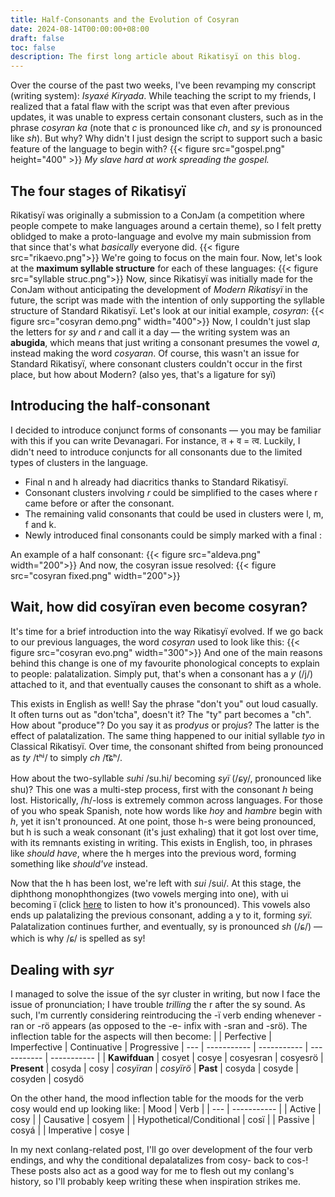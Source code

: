 ```yaml
---
title: Half-Consonants and the Evolution of Cosyran
date: 2024-08-14T00:00:00+08:00
draft: false
toc: false
description: The first long article about Rikatisyï on this blog.
---
```

Over the course of the past two weeks, I've been revamping my conscript (writing system): *Isyaxé Kiryada*. While teaching the script to my friends, I realized that a fatal flaw with the script was that even after previous updates, it was unable to express certain consonant clusters, such as in the phrase *cosyran ka* (note that *c* is pronounced like *ch*, and *sy* is pronounced like *sh*). But why?
Why didn't I just design the script to support such a basic feature of the language to begin with?
{{< figure src="gospel.png" height="400" >}}
*My slave hard at work spreading the gospel.*

## The four stages of Rikatisyï
Rikatisyï was originally a submission to a ConJam (a competition where people compete to make languages around a certain theme), so I felt pretty oblidged to make a proto-language and evolve my main submission from that since that's what *basically* everyone did.
{{< figure src="rikaevo.png">}}
We're going to focus on the main four. Now, let's look at the **maximum syllable structure** for each of these languages:
{{< figure src="syllable struc.png">}}
Now, since Rikatisyï was initially made for the ConJam without 
anticipating the development of *Modern Rikatisyï* in the future, the script was made with the intention of only supporting the syllable structure of Standard Rikatisyï. Let's look at our initial example, *cosyran*:
{{< figure src="cosyran demo.png" width="400">}}
Now, I couldn't just slap the letters for *sy* and *r* and call it a day — the writing system was an **abugida**, which means that just writing a consonant presumes the vowel *a*, instead making the word *cosyaran*. Of course, this wasn't an issue for Standard Rikatisyï, where consonant clusters couldn't occur in the first place, but how about Modern? (also yes, that's a ligature for syï)

## Introducing the half-consonant
I decided to introduce conjunct forms of consonants — you may be familiar with this if you can write Devanagari. For instance, त + व = त्व. Luckily, I didn't need to introduce conjuncts for all consonants due to the limited types of clusters in the language.
- Final n and h already had diacritics thanks to Standard Rikatisyï.
- Consonant clusters involving *r* could be simplified to the cases where r came before or after the consonant.
- The remaining valid consonants that could be used in clusters were l, m, f and k.
- Newly introduced final consonants could be simply marked with a final :

An example of a half consonant:
{{< figure src="aldeva.png" width="200">}}
And now, the cosyran issue resolved:
{{< figure src="cosyran fixed.png" width="200">}}
## Wait, how did cosyïran even become cosyran?
It's time for a brief introduction into the way Rikatisyï evolved. If we go back to our previous languages, the word *cosyran* used to look like this:
{{< figure src="cosyran evo.png" width="300">}}
And one of the main reasons behind this change is one of my favourite phonological concepts to explain to people: palatalization. Simply put, that's when a consonant has a *y* (/j/) attached to it, and that eventually causes the consonant to shift as a whole.

This exists in English as well! Say the phrase "don't you" out loud casually. It often turns out as "don'tcha", doesn't it? The "ty" part becomes a "ch". How about "produce"? Do you say it as pro*dyus* or pro*jus*? The latter is the effect of palatalization. The same thing happened to our initial syllable *tyo* in Classical Rikatisyï. Over time, the consonant shifted from being pronounced as *ty* /tʰʲ/ to simply *ch* /t͡ɕʰ/.

How about the two-syllable *suhi* /su.hi/ becoming *syï* (/ɕy/, pronounced like shu)? This one was a multi-step process, first with the consonant *h* being lost. Historically, /h/-loss is extremely common across languages. For those of you who speak Spanish, note how words like *hoy* and *hambre* begin with *h*, yet it isn't pronounced. At one point, those h-s were being pronounced, but h is such a weak consonant (it's just exhaling) that it got lost over time, with its remnants existing in writing. This exists in English, too, in phrases like *should have*, where the h merges into the previous word, forming something like *should've* instead.

Now that the h has been lost, we're left with *sui* /sui/. At this stage, the diphthong monophthongizes (two vowels merging into one), with ui becoming ï (click [here](https://upload.wikimedia.org/wikipedia/commons/e/ea/Close_front_rounded_vowel.ogg) to listen to how it's pronounced). This vowels also ends up palatalizing the previous consonant, adding a y to it, forming *syï*. Palatalization continues further, and eventually, sy is pronounced *sh* (/ɕ/) — which is why /ɕ/ is spelled as sy!

## Dealing with *syr*
I managed to solve the issue of the syr cluster in writing, but now I face the issue of pronunciation; I have trouble *trilling* the r after the sy sound. As such, I'm currently considering reintroducing the -ï verb ending whenever -ran or -rö appears (as opposed to the -e- infix with -sran and -srö). The inflection table for the aspects will then become:
|  | Perfective | Imperfective | Continuative | Progressive
| --- | ----------- | ----------- | ----------- | ----------- |
| **Kawifduan** | cosyet | cosye | cosyesran | cosyesrö
| **Present** | cosyda | cosy | *cosyïran* | *cosyïrö*
| **Past** | cosyda | cosyde | cosyden | cosydö

On the other hand, the mood inflection table for the moods for the verb cosy would end up looking like:
| Mood | Verb |
| --- | ----------- |
| Active | cosy |
| Causative | cosyem |
| Hypothetical/Conditional | cosï |
| Passive | cosyá |
| Imperative | cosye |

In my next conlang-related post, I'll go over development of the four verb endings, and why the conditional depalatalizes from cosy- back to cos-! These posts also act as a good way for me to flesh out my conlang's history, so I'll probably keep writing these when inspiration strikes me.